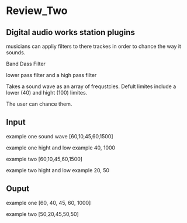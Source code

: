 # Review_Two 

## Digital audio works station plugins 

musicians can appliy filters to there trackes in order to chance the way it sounds. 

Band Dass Filter   

lower pass filter and a high pass filter 

Takes a sound wave as an array of frequstcies. Defult limites include a lower (40) and hight (100) limites.   

The user can chance them. 

 ## Input  

example one sound wave [60,10,45,60,1500]  

example one hight and low example 40, 1000

example two [60,10,45,60,1500] 

example two hight and low example 20, 50

## Ouput 

example one [60, 40, 45, 60, 1000] 

example two [50,20,45,50,50]
